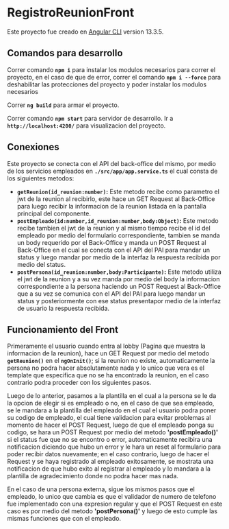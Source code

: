 # RegistroReunionFront

Este proyecto fue creado en [Angular CLI](https://github.com/angular/angular-cli) version 13.3.5.

## Comandos para desarrollo

Correr comando **`npm i`** para instalar los modulos necesarios para correr el proyecto, en el caso de que de error, correr el comando **`npm i --force`** para deshabilitar las protecciones del proyecto y poder instalar los modulos necesarios

Correr **`ng build`** para armar el proyecto. 

Correr comando **`npm start`** para servidor de desarrollo. Ir a **`http://localhost:4200/`** para visualizacion del proyecto.


## Conexiones

Este proyecto se conecta con el API del back-office del mismo, por medio de los servicios empleados en **`./src/app/app.service.ts`** el cual consta de los siguientes metodos:

- **`getReunion(id_reunion:number)`:** Este metodo recibe como parametro el jwt de la reunion al recibirlo, este hace un GET Request al Back-Office para luego recibir la informacion de la reunion listada en la pantalla principal del componente.
- **`postEmpleado(id:number,id_reunion:number,body:Object)`:** Este metodo recibe tambien el jwt de la reunion y al mismo tiempo recibe el id del empleado por medio del formulario correspondiente, tambien se manda un body requerido por el Back-Office y manda un POST Request al Back-Office en el cual se conecta con el API del PAI para mandar un status y luego mandar por medio de la interfaz la respuesta recibida por medio del status.
- **`postPersona(id_reunion:number,body:Participante)`:** Este metodo utiliza el jwt de la reunion y a su vez manda por medio del body la informacion correspondiente a la persona haciendo un POST Request al Back-Office que a su vez se comunica con el API del PAI para luego mandar un status y posteriormente con ese status presentapor medio de la interfaz de usuario la respuesta recibida.

## Funcionamiento del Front

Primeramente el usuario cuando entra al lobby (Pagina que muestra la informacion de la reunion), hace un GET Request por medio del metodo **`getReunion()`** en el **`ngOnInit()`**; si la reunion no existe, automaticamente la persona no podra hacer absolutamente nada y lo unico que vera es el template que especifica que no se ha encontrado la reunion, en el caso contrario podra proceder con los siguientes pasos.

Luego de lo anterior, pasamos a la plantilla en el cual a la persona se le da la opcion de elegir si es empleado o no, en el caso de que sea empleado, se le mandara a la plantilla del empleado en el cual el usuario podra poner su codigo de empleado, el cual tiene validacion para evitar problemas al momento de hacer el POST Request, luego de que el empleado ponga su codigo, se hara un POST Request por medio del metodo **'postEmpleado()'** si el status fue que no se encontro o error, automaticamente recibira una notificacion diciendo que hubo un error y le hara un reset al formulario para poder recibir datos nuevamente; en el caso contrario, luego de hacer el Request y se haya registrado al empleado exitosamente, se mostrata una notificacion de que hubo exito al registrar al empleado y lo mandara a la plantilla de agradecimiento donde no podra hacer mas nada.

En el caso de una persona externa, sigue los mismos pasos que el empleado, lo unico que cambia es que el validador de numero de telefono fue implementado con una expresion regular y que el POST Request en este caso es por medio del metodo **'postPersona()'** y luego de esto cumple las mismas funciones que con el empleado.